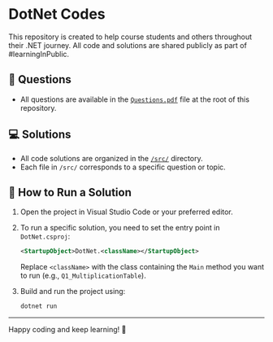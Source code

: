 # DotNet Codes

This repository is created to help course students and others throughout their .NET journey. All code and solutions are shared publicly as part of #learningInPublic.

## 📄 Questions

- All questions are available in the [`Questions.pdf`](./Questions.pdf) file at the root of this repository.

## 💻 Solutions

- All code solutions are organized in the [`/src/`](./src/) directory.
- Each file in `/src/` corresponds to a specific question or topic.

## 🚀 How to Run a Solution

1. Open the project in Visual Studio Code or your preferred editor.

2. To run a specific solution, you need to set the entry point in `DotNet.csproj`:

   ```xml
   <StartupObject>DotNet.<className></StartupObject>
   ```

   Replace `<className>` with the class containing the `Main` method you want to run (e.g., `Q1_MultiplicationTable`).

3. Build and run the project using:

   ```bash
   dotnet run
   ```

---

Happy coding and keep learning! 🎉
